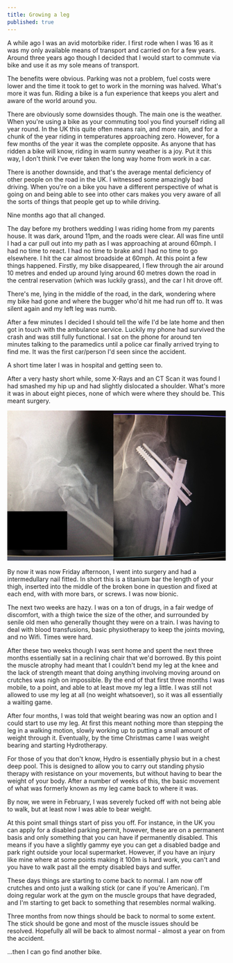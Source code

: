 ```yaml
---
title: Growing a leg
published: true
---
```


A while ago I was an avid motorbike rider.  I first rode when I was 16 as it was my only available means of transport and carried on for a few years.  Around three years ago though I decided that I would start to commute via bike and use it as my sole means of transport.

The benefits were obvious.  Parking was not a problem, fuel costs were lower and the time it took to get to work in the morning was halved.  What's more it was fun.  Riding a bike is a fun experience that keeps you alert and aware of the world around you.  

There are obviously some downsides though.  The main one is the weather.  When you're using a bike as your commuting tool you find yourself riding all year round.  In the UK this quite often means rain, and more rain, and for a chunk of the year riding in temperatures approaching zero.  However, for a few months of the year it was the complete opposite.  As anyone that has ridden a bike will know, riding in warm sunny weather is a joy.  Put it this way, I don't think I've ever taken the long way home from work in a car.

There is another downside, and that's the average mental deficiency of other people on the road in the UK.  I witnessed some amazingly bad driving.  When you're on a bike you have a different perspective of what is going on and being able to see into other cars makes you very aware of all the sorts of things that people get up to while driving.

Nine months ago that all changed.

The day before my brothers wedding I was riding home from my parents house. It was dark, around 11pm, and the roads were clear.  All was fine until I had a car pull out into my path as I was approaching at around 60mph.  I had no time to react.  I had no time to brake and I had no time to go elsewhere.  I hit the car almost broadside at 60mph.  At this point a few things happened.  Firstly, my bike disappeared, I flew through the air  around 10 metres and ended up around lying around 60 metres down the road in the central reservation (which was luckily grass), and the car I hit drove off.

There's me, lying in the middle of the road, in the dark, wondering where my bike had gone and where the bugger who'd hit me had run off to.  It was silent again and my left leg was numb.

After a few minutes I decided I should tell the wife I'd be late home and then got in touch with the ambulance service.  Luckily my phone had survived the crash and was still fully functional.  I sat on the phone for around ten minutes talking to the paramedics until a police car finally arrived trying to find me.  It was the first car/person I'd seen since the accident.

A short time later I was in hospital and getting seen to.

After a very hasty short while, some X-Rays and an CT Scan it was found I had smashed my hip up and had slightly dislocated a shoulder.  What's more it was in about eight pieces, none of which were where they should be.  This meant surgery.

![Legs](/images/legs.jpg)

By now it was now Friday afternoon, I went into surgery and had a intermedullary nail fitted.  In short this is a titanium bar the length of your thigh, inserted into the middle of the broken bone in question and fixed at each end, with with more bars, or screws.  I was now bionic.

The next two weeks are hazy.  I was on a ton of drugs, in a fair wedge of discomfort, with a thigh twice the size of the other, and surrounded by senile old men who generally thought they were on a train.  I was having to deal with blood transfusions, basic physiotherapy to keep the joints moving, and no Wifi.  Times were hard.

After these two weeks though I was sent home and spent the next three months essentially sat in a reclining chair that we'd borrowed.  By this point the muscle atrophy had meant that I couldn't bend my leg at the knee and the lack of strength meant that doing anything involving moving around on crutches was nigh on impossible.  By the end of that first three months I was mobile, to a point, and able to at least move my leg a little.  I was still not allowed to use my leg at all (no weight whatsoever), so it was all essentially a waiting game.

After four months, I was told that weight bearing was now an option and I could start to use my leg.  At first this meant nothing more than stepping the leg in a walking motion, slowly working up to putting a small amount of weight through it.  Eventually, by the time Christmas came I was weight bearing and starting Hydrotherapy.

For those of you that don't know, Hydro is essentially physio but in a chest deep pool.  This is designed to allow you to carry out standing physio therapy with resistance on your movements, but without having to bear the weight of your body.  After a number of weeks of this, the basic movement of what was formerly known as my leg came back to where it was.

By now, we were in February, I was severely fucked off with not being able to walk, but at least now I was able to bear weight.

At this point small things start of piss you off.  For instance, in the UK you can apply for a disabled parking permit, however, these are on a permanent basis and only something that you can have if permanently disabled.  This means if you have a slightly gammy eye you can get a disabled badge and park right outside your local supermarket.  However, if you have an injury like mine where at some points making it 100m is  hard work, you can't and you have to walk past all the empty disabled bays and suffer.

These days things are starting to come back to normal.  I am now off crutches and onto just a walking stick (or cane if you're American).  I'm doing regular work at the gym on the muscle groups that have degraded, and I'm starting to get back to something that resembles normal walking.

Three months from now things should be back to normal to some extent.  The stick should be gone and most of the muscle issues should be resolved.  Hopefully all will be back to almost normal - almost a year on from the accident.

…then I can go find another bike.
